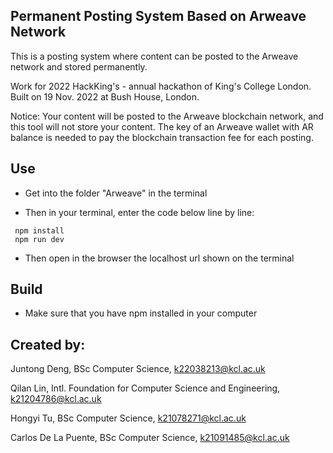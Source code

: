 ## Permanent Posting System Based on Arweave Network

This is a posting system where content can be posted to the Arweave network and stored permanently.

Work for 2022 HackKing's - annual hackathon of King's College London. Built on 19 Nov. 2022 at Bush House, London.

Notice: Your content will be posted to the Arweave blockchain network, and this tool will not store your content. The key of an Arweave wallet with AR balance is needed to pay the blockchain transaction fee for each posting.

## Use
- Get into the folder "Arweave" in the terminal

- Then in your terminal, enter the code below line by line:
 ```
  npm install
  npm run dev
  ```
  
- Then open in the browser the localhost url shown on the terminal

## Build
- Make sure that you have npm installed in your computer

## Created by:

Juntong Deng, BSc Computer Science, k22038213@kcl.ac.uk

Qilan Lin, Intl. Foundation for Computer Science and Engineering, k21204786@kcl.ac.uk

Hongyi Tu, BSc Computer Science, k21078271@kcl.ac.uk

Carlos De La Puente, BSc Computer Science, k21091485@kcl.ac.uk
